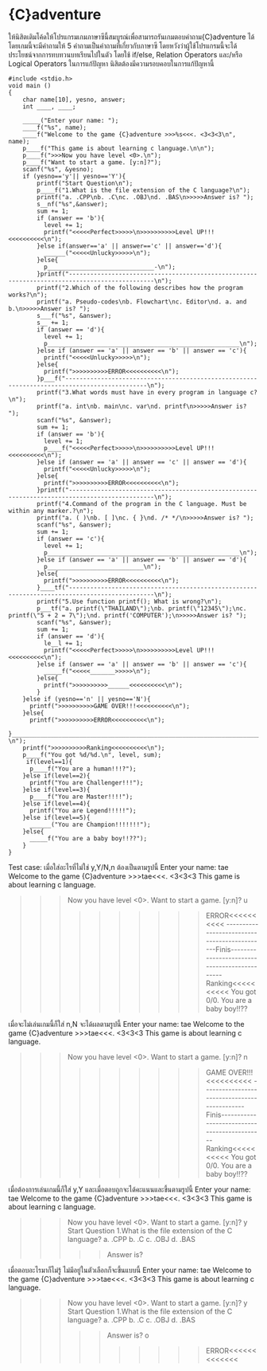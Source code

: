 # {C}adventure
ให้นิสิตเติมโค้ดให้โปรแกรมเกมภาษาซีนี้สมบูรณ์เพื่อสามารถรันเกมตอบคำถาม{C}adventure ได้โดยเกมนี้จะมีคำถามให้ 5 คำถามเป็นคำถามที่เกี่ยวกับภาษาซี โดยหวังว่าผู้ใช้โปรแกรมนี้จะได้ประโยชน์จากการทบทวนบทเรียนไปในตัว โดยใช้ if/else, Relation Operators และ/หรือ Logical Operators ในการแก้ปัญหา นิสิตต้องมีความรอบคอบในการแก้ปัญหานี้
```
#include <stdio.h>
void main ()
{
	char name[10], yesno, answer;
	int ____, ____;

	_____("Enter your name: ");
	____f("%s", name);
	____f("Welcome to the game {C}adventure >>>%s<<<. <3<3<3\n", name);
	p____f("This game is about learning c language.\n\n");
	p____f(">>>Now you have level <0>.\n");
	p____f("Want to start a game. [y:n]?");
	scanf("%s", &yesno);
	if (yesno=='y'|| yesno=='Y'){
		printf("Start Question\n");
		p____f("1.What is the file extension of the C language?\n");
		printf("a. .CPP\nb. .C\nc. .OBJ\nd. .BAS\n>>>>>Answer is? ");
		s__nf("%s",&answer);
		sum += 1;
		if (answer == 'b'){
		  level += 1;
		  printf("<<<<<Perfect>>>>>\n>>>>>>>>>>Level UP!!!<<<<<<<<<<\n");
		}else if(answer=='a' || answer=='c' || answer=='d'){
		  ______("<<<<<Unlucky>>>>>\n");
		}else{
		  p______________________________-\n");
		}printf("----------------------------------------------------------------------------------------------\n");
		printf("2.Which of the following describes how the program works?\n");
		printf("a. Pseudo-codes\nb. Flowchart\nc. Editor\nd. a. and b.\n>>>>>Answer is? ");
		s___f("%s", &answer);
		s__ += 1;
		if (answer == 'd'){
		  level += 1;
		  p______________________________________________________\n");
		}else if (answer == 'a' || answer == 'b' || answer == 'c'){
		  printf("<<<<<Unlucky>>>>>\n");
		}else{
		  printf(">>>>>>>>>>ERROR<<<<<<<<<<\n");
		}p___f("---------------------------------------------------------------------------------------------\n");
		printf("3.What words must have in every program in language c?\n");
		printf("a. int\nb. main\nc. var\nd. printf\n>>>>>Answer is? ");
		scanf("%s", &answer);
		sum += 1;
		if (answer == 'b'){
		  level += 1;
		  p____f("<<<<<Perfect>>>>>\n>>>>>>>>>>Level UP!!!<<<<<<<<<<\n");
		}else if (answer == 'a' || answer == 'c' || answer == 'd'){
		  printf("<<<<<Unlucky>>>>>\n");
		}else{
		  printf(">>>>>>>>>>ERROR<<<<<<<<<<\n");
		}printf("----------------------------------------------------------------------------------------------\n");
		printf("4.Command of the program in the C language. Must be within any marker.?\n");
		printf("a. ( )\nb. [ ]\nc. { }\nd. /* */\n>>>>>Answer is? ");
		scanf("%s", &answer);
		sum += 1;
		if (answer == 'c'){
		  level += 1;
		  p______________________________________________________\n");
		}else if (answer == 'a' || answer == 'b' || answer == 'd'){
		  p___________________________\n");
		}else{
		  printf(">>>>>>>>>>ERROR<<<<<<<<<<\n");
		}____tf("----------------------------------------------------------------------------------------------\n");
		printf("5.Use function printf(); What is wrong?\n");
		p___tf("a. printf(\"THAILAND\");\nb. printf(\"12345\");\nc. printf(\"5 + 2 = 7\");\nd. printf('COMPUTER');\n>>>>>Answer is? ");
		scanf("%s", &answer);
		sum += 1;
		if (answer == 'd'){
		  le__l += 1;
		  printf("<<<<<Perfect>>>>>\n>>>>>>>>>>Level UP!!!<<<<<<<<<<\n");
		}else if (answer == 'a' || answer == 'b' || answer == 'c'){
		  _____f("<<<<<_______>>>>>\n");
		}else{
		  printf(">>>>>>>>>>______<<<<<<<<<<\n");
		}
	}else if (yesno=='n' || yesno=='N'){
	  printf(">>>>>>>>>>GAME OVER!!!<<<<<<<<<<\n");
	}else{
	  printf(">>>>>>>>>>ERROR<<<<<<<<<<\n");
	}___________________________________________________________________________________________-\n");
	printf(">>>>>>>>>>Ranking<<<<<<<<<<\n");
	p____f("You got %d/%d.\n", level, sum);
	 if(level==1){
	  p____f("You are a human!!!?");
	}else if(level==2){
	  printf("You are Challenger!!!");
	}else if(level==3){
	  p____f("You are Master!!!!");
	}else if(level==4){
	  printf("You are Legend!!!!!");
	}else if(level==5){
	  ______("You are Champion!!!!!!!");
	}else{
	  _____f("You are a baby boy!!??");
	}
}
```
Test case:
เมื่อใส่อะไรที่ไม่ใช่ y,Y/N,n ต้องเป็นตามรูปนี้
Enter your name:  tae
Welcome to the game {C}adventure >>>tae<<<. <3<3<3
This game is about learning c language.

>>>Now you have level <0>.
Want to start a game. [y:n]? u
>>>>>>>>>>ERROR<<<<<<<<<<
---------------------------------------------Finis---------------------------------------------
>>>>>>>>>>Ranking<<<<<<<<<<
You got 0/0.
You are a baby boy!!??   



เมื่อจะไม่เล่นเกมนี้ก็ใส่ n,N จะได้ผลตามรูปนี้
Enter your name:  tae
Welcome to the game {C}adventure >>>tae<<<. <3<3<3
This game is about learning c language.

>>>Now you have level <0>.
Want to start a game. [y:n]? n
>>>>>>>>>>GAME OVER!!!<<<<<<<<<<
---------------------------------------------Finis---------------------------------------------
>>>>>>>>>>Ranking<<<<<<<<<<
You got 0/0.
You are a baby boy!!??   




เมื่อต้องการเล่นเกมนี้ก็ใส่ y,Y และเมื่อตอบถูกจะได้คะแนนและขึ้นตามรูปนี้
Enter your name:  tae
Welcome to the game {C}adventure >>>tae<<<. <3<3<3
This game is about learning c language.

>>>Now you have level <0>.
Want to start a game. [y:n]? y
Start Question
1.What is the file extension of the C language?
a. .CPP
b. .C
c. .OBJ
d. .BAS
>>>>>Answer is?  





เมื่อตอบอะไรมาก็ไม่รู้ ไม่มีอยู่ในตัวเลือกก็จะขึ้นแบบนี้
Enter your name:  tae
Welcome to the game {C}adventure >>>tae<<<. <3<3<3
This game is about learning c language.

>>>Now you have level <0>.
Want to start a game. [y:n]? y
Start Question
1.What is the file extension of the C language?
a. .CPP
b. .C
c. .OBJ
d. .BAS
>>>>>Answer is?  o
>>>>>>>>>>ERROR<<<<<<<<<<<<<
